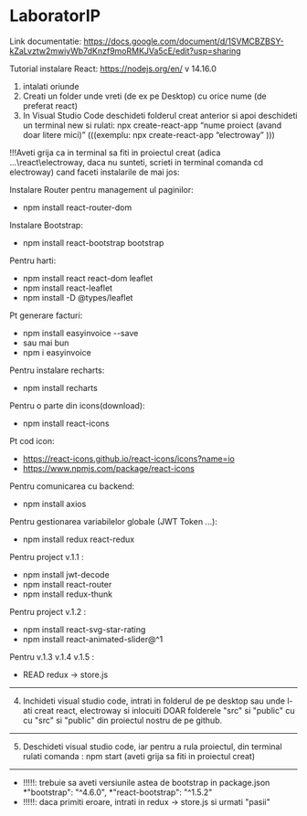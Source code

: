 # LaboratorIP


Link documentatie:
https://docs.google.com/document/d/1SVMCBZBSY-kZaLvztw2mwiyWb7dKnzf9moRMKJVa5cE/edit?usp=sharing


Tutorial instalare React:
https://nodejs.org/en/ v 14.16.0
1) intalati oriunde
2) Creati un folder unde vreti (de ex pe Desktop)  cu orice nume (de preferat react)
3) In Visual Studio Code deschideti folderul creat anterior si apoi deschideti un terminal new si rulati: 
npx create-react-app “nume proiect (avand doar litere mici)”   (((exemplu: npx create-react-app “electroway” )))


!!!Aveti grija ca in terminal sa fiti in proiectul creat (adica ...\react\electroway, daca nu sunteti, scrieti in terminal comanda cd electroway) cand faceti instalarile de mai jos:

Instalare Router pentru management ul paginilor:      
- npm install react-router-dom


Instalare Bootstrap: 
- npm install react-bootstrap bootstrap

Pentru harti:
- npm install react react-dom leaflet
- npm install react-leaflet
- npm install -D @types/leaflet
 
Pt generare facturi:
- npm install easyinvoice --save
- sau mai bun
- npm i easyinvoice

Pentru instalare recharts:
- npm install recharts

Pentru o parte din icons(download):
- npm install react-icons

Pt cod icon: 
- https://react-icons.github.io/react-icons/icons?name=io
- https://www.npmjs.com/package/react-icons

Pentru comunicarea cu backend:
- npm install axios

Pentru gestionarea variabilelor globale (JWT Token ...):
- npm install redux react-redux

Pentru project v.1.1 :
- npm install jwt-decode
- npm install react-router
- npm install redux-thunk

Pentru project v.1.2 :
- npm install react-svg-star-rating
- npm install react-animated-slider@^1

Pentru v.1.3 v.1.4 v.1.5 :
- READ redux -> store.js 

---------------------
4) Inchideti visual studio code, intrati in folderul de pe desktop sau unde l-ati creat react, electroway si inlocuiti DOAR folderele "src" si "public" cu cu "src" si "public" din proiectul nostru de pe github.
---------------------

5) Deschideti visual studio code, iar pentru a rula proiectul, din terminal rulati comanda : npm start (aveti grija sa fiti in proiectul creat)

---------------------
- !!!!!: trebuie sa aveti versiunile astea de bootstrap in package.json
*"bootstrap": "^4.6.0",
*"react-bootstrap": "^1.5.2"
- !!!!!: daca primiti eroare, intrati in redux -> store.js si urmati "pasii"

